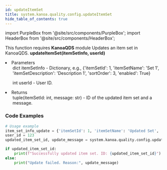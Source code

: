 ```yaml
---
id: updateItemSet
title: system.kanoa.quality.config.updateItemSet
hide_table_of_contents: true
---
```


import PurpleBox from '@site/src/components/PurpleBox';
import HeaderBox from '@site/src/components/HeaderBox';

<PurpleBox>This function requires <b>KanoaQDS</b> module</PurpleBox>
<HeaderBox header="Description">Updates an item set in KanoaQDS.</HeaderBox>
<HeaderBox header="Syntax">
    <b>updateItemSet(itemSetInfo, userId)</b>
    <li> Parameters <br />
        <ul>dict itemSetInfo - Dictionary, e.g., &#123;'itemSetId': 1, 'itemSetName': 'Set 1', 'itemSetDescription': 'Description 1', 'sortOrder': 3, 'enabled': True}</ul>
        <ul>int userId - User ID.</ul>
    </li>
    <li> Returns <br />
        <ul>tuple(itemSetId: int, message: str) - ID of the updated item set and a message.</ul>
    </li>
</HeaderBox>

### Code Examples
```python
# Usage example
item_set_info_update = {'itemSetId': 1, 'itemSetName': 'Updated Set', 'itemSetDescription': 'Updated Description', 'sortOrder': 3, 'enabled': True}
user_id = 123
updated_item_set_id, update_message = system.kanoa.quality.config.updateItemSet(itemSetInfo=item_set_info_update, userId=user_id)

if updated_item_set_id:
    print(f"Successfully updated item set. ID: {updated_item_set_id}")
else:
    print("Update failed. Reason:", update_message)

